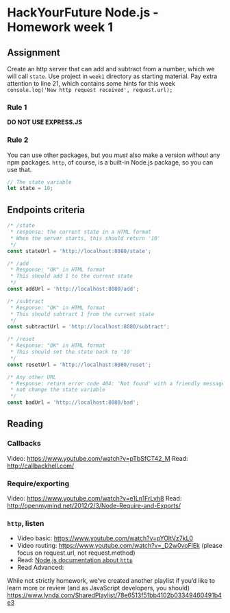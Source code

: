 # HackYourFuture Node.js - Homework week 1

## Assignment

Create an http server that can add and subtract from a number, which we will
call `state`. Use project in `week1` directory as starting material.
Pay extra attention to line 21, which contains some hints for this week
`console.log('New http request received', request.url);`

### Rule 1

**DO NOT USE EXPRESS.JS**

### Rule 2

You can use other packages, but you _must_ also make a version _without_ any npm
packages. `http`, of course, is a built-in Node.js package, so you can use that.

```js
// The state variable
let state = 10;
```

## Endpoints criteria

```js
/* /state
 * response: the current state in a HTML format
 * When the server starts, this should return '10'
 */
const stateUrl = 'http://localhost:8080/state';

/* /add
 * Response: "OK" in HTML format
 * This should add 1 to the current state
 */
const addUrl = 'http://localhost:8080/add';

/* /subtract
 * Response: "OK" in HTML format
 * This should subtract 1 ƒrom the current state
 */
const subtractUrl = 'http://localhost:8080/subtract';

/* /reset
 * Response: "OK" in HTML format
 * This should set the state back to '10'
 */
const resetUrl = 'http://localhost:8080/reset';

/* Any other URL
 * Response: return error code 404: 'Not found' with a friendly message and do
 * not change the state variable
 */
const badUrl = 'http://localhost:8080/bad';
```

## Reading

### Callbacks

Video: https://www.youtube.com/watch?v=pTbSfCT42_M
Read: http://callbackhell.com/

### Require/exporting

Video: https://www.youtube.com/watch?v=e1Ln1FrLvh8
Read: http://openmymind.net/2012/2/3/Node-Require-and-Exports/

### `http`, listen
- Video basic: https://www.youtube.com/watch?v=pYOltVz7kL0
- Video routing: https://www.youtube.com/watch?v=_D2w0voFlEk (please focus on request.url, not request.method)
- Read: [Node.js documentation about `http`](https://nodejs.org/en/docs/guides/anatomy-of-an-http-transaction/)
- Read Advanced:

While not strictly homework, we’ve created another playlist if you’d like to
learn more or review (and as JavaScript developers, you should)
https://www.lynda.com/SharedPlaylist/78e6513f51bb4102b03349460491b4e3
